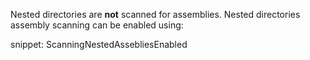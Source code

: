 Nested directories are  **not** scanned for assemblies. Nested directories assembly scanning can be enabled using:

snippet: ScanningNestedAssebliesEnabled